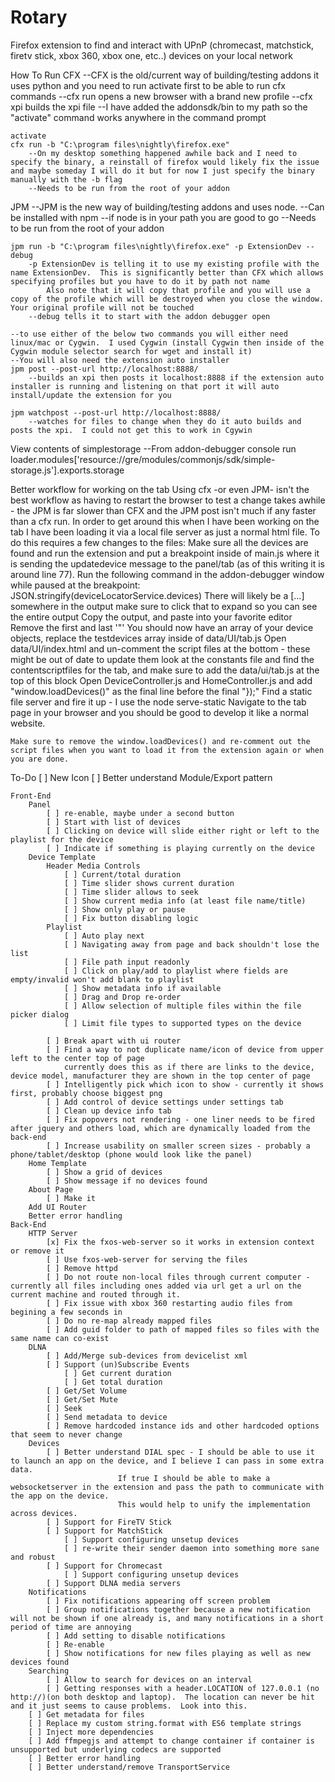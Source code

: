 Rotary
======

Firefox extension to find and interact with UPnP (chromecast, matchstick, firetv stick, xbox 360, xbox one, etc..) devices on your local network

How To Run
 CFX
 	--CFX is the old/current way of building/testing addons it uses python and you need to run activate first to be able to run cfx commands
	--cfx run opens a new browser with a brand new profile
	--cfx xpi builds the xpi file
	--I have added the addonsdk/bin to my path so the "activate" command works anywhere in the command prompt
	
	activate
	cfx run -b "C:\program files\nightly\firefox.exe"
		--On my desktop something happened awhile back and I need to specify the binary, a reinstall of firefox would likely fix the issue and maybe someday I will do it but for now I just specify the binary manually with the -b flag 
		--Needs to be run from the root of your addon
JPM
	--JPM is the new way of building/testing addons and uses node.
	--Can be installed with npm 
	--if node is in your path you are good to go
	--Needs to be run from the root of your addon
	
	jpm run -b "C:\program files\nightly\firefox.exe" -p ExtensionDev --debug
		-p ExtensionDev is telling it to use my existing profile with the name ExtensionDev.  This is significantly better than CFX which allows specifying profiles but you have to do it by path not name
			Also note that it will copy that profile and you will use a copy of the profile which will be destroyed when you close the window.  Your original profile will not be touched
		--debug tells it to start with the addon debugger open

	--to use either of the below two commands you will either need linux/mac or Cygwin.  I used Cygwin (install Cygwin then inside of the Cygwin module selector search for wget and install it)
	--You will also need the extension auto installer
	jpm post --post-url http://localhost:8888/
		--builds an xpi then posts it localhost:8888 if the extension auto installer is running and listening on that port it will auto install/update the extension for you
	
	jpm watchpost --post-url http://localhost:8888/
		--watches for files to change when they do it auto builds and posts the xpi.  I could not get this to work in Cgywin


View contents of simplestorage
	--From addon-debugger console run 
		loader.modules['resource://gre/modules/commonjs/sdk/simple-storage.js'].exports.storage

Better workflow for working on the tab
	Using cfx -or even JPM- isn't the best workflow as having to restart the browser to test a change takes awhile - the JPM is far slower than CFX and the JPM post isn't much if any faster than a cfx run.
	In order to get around this when I have been working on the tab I have been loading it via a local file server as just a normal html file. 
	To do this requires a few changes to the files:
		Make sure all the devices are found and run the extension and put a breakpoint inside of main.js where it is sending the updatedevice message to the panel/tab (as of this writing it is around line 77).
		Run the following command in the addon-debugger window while paused at the breakpoint: JSON.stringify(deviceLocatorService.devices)
		There will likely be a [...] somewhere in the output make sure to click that to expand so you can see the entire output
		Copy the output, and paste into your favorite editor
		Remove the first and last '"'
		You should now have an array of your device objects, replace the testdevices array inside of data/UI/tab.js
		Open data/UI/index.html and un-comment the script files at the bottom - these might be out of date to update them look at the constants file and find the contentscriptfiles for the tab, and make sure to add the data/ui/tab.js at the top of this block
		Open DeviceController.js and HomeController.js and add "window.loadDevices()" as the final line before the final "});"
		Find a static file server and fire it up - I use the node serve-static
		Navigate to the tab page in your browser and you should be good to develop it like a normal website.
		
	Make sure to remove the window.loadDevices() and re-comment out the script files when you want to load it from the extension again or when you are done.

To-Do
	[ ]	New Icon
	[ ] Better understand Module/Export pattern

	Front-End
        Panel
            [ ] re-enable, maybe under a second button
            [ ] Start with list of devices
            [ ] Clicking on device will slide either right or left to the playlist for the device
            [ ] Indicate if something is playing currently on the device
        Device Template
            Header Media Controls
                [ ] Current/total duration
                [ ] Time slider shows current duration
                [ ] Time slider allows to seek
                [ ] Show current media info (at least file name/title)
                [ ] Show only play or pause
                [ ] Fix button disabling logic
            Playlist
                [ ] Auto play next
                [ ] Navigating away from page and back shouldn't lose the list
                [ ] File path input readonly
                [ ] Click on play/add to playlist where fields are empty/invalid won't add blank to playlist
                [ ] Show metadata info if available
                [ ] Drag and Drop re-order
				[ ] Allow selection of multiple files within the file picker dialog
				[ ] Limit file types to supported types on the device
				
            [ ] Break apart with ui router
            [ ] Find a way to not duplicate name/icon of device from upper left to the center top of page
                currently does this as if there are links to the device, device model, manufacturer they are shown in the top center of page
            [ ] Intelligently pick which icon to show - currently it shows first, probably choose biggest png
            [ ] Add control of device settings under settings tab
            [ ] Clean up device info tab
            [ ] Fix popovers not rendering - one liner needs to be fired after jquery and others load, which are dynamically loaded from the back-end
            [ ] Increase usability on smaller screen sizes - probably a phone/tablet/desktop (phone would look like the panel)
        Home Template
            [ ] Show a grid of devices
            [ ] Show message if no devices found
        About Page
            [ ] Make it
        Add UI Router
        Better error handling
    Back-End
        HTTP Server
            [x] Fix the fxos-web-server so it works in extension context or remove it
			[ ] Use fxos-web-server for serving the files
            [ ] Remove httpd
            [ ] Do not route non-local files through current computer - currently all files including ones added via url get a url on the current machine and routed through it.
            [ ] Fix issue with xbox 360 restarting audio files from begining a few seconds in
            [ ] Do no re-map already mapped files
            [ ] Add guid folder to path of mapped files so files with the same name can co-exist
        DLNA
            [ ] Add/Merge sub-devices from devicelist xml
            [ ] Support (un)Subscribe Events
                [ ] Get current duration
                [ ] Get total duration
            [ ] Get/Set Volume
            [ ] Get/Set Mute
            [ ] Seek
            [ ] Send metadata to device
            [ ] Remove hardcoded instance ids and other hardcoded options that seem to never change
        Devices
            [ ] Better understand DIAL spec - I should be able to use it to launch an app on the device, and I believe I can pass in some extra data.
                            If true I should be able to make a websocketserver in the extension and pass the path to communicate with the app on the device.  
                            This would help to unify the implementation across devices.
            [ ] Support for FireTV Stick
            [ ] Support for MatchStick
                [ ] Support configuring unsetup devices
                [ ] re-write their sender daemon into something more sane and robust
            [ ] Support for Chromecast
                [ ] Support configuring unsetup devices
            [ ] Support DLNA media servers            
        Notifications
            [ ] Fix notifications appearing off screen problem
            [ ] Group notifications together because a new notification will not be shown if one already is, and many notifications in a short period of time are annoying
            [ ] Add setting to disable notifications
            [ ] Re-enable
            [ ] Show notifications for new files playing as well as new devices found
        Searching
            [ ] Allow to search for devices on an interval
			[ ] Getting responses with a header.LOCATION of 127.0.0.1 (no http://)(on both desktop and laptop).  The location can never be hit and it just seems to cause problems.  Look into this.
        [ ] Get metadata for files
        [ ] Replace my custom string.format with ES6 template strings
        [ ] Inject more dependencies
        [ ] Add ffmpegjs and attempt to change container if container is unsupported but underlying codecs are supported
        [ ] Better error handling
        [ ] Better understand/remove TransportService